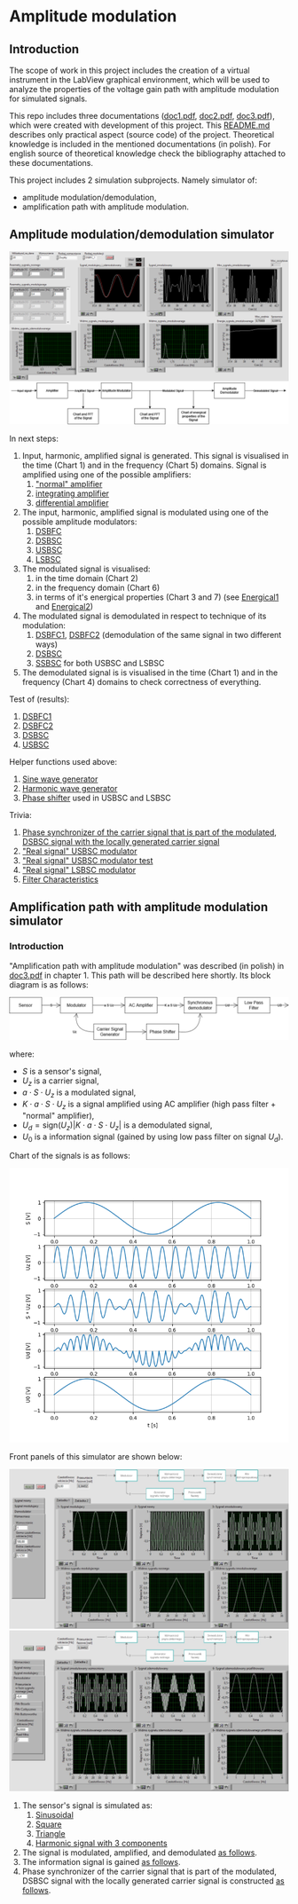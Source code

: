# Amplitude modulation

## Introduction

The scope of work in this project includes the creation of a virtual instrument in the LabView graphical environment, which will be used to analyze the properties of the voltage gain path with amplitude modulation for simulated signals.

This repo includes three documentations ([doc1.pdf](doc1.pdf), [doc2.pdf](doc2.pdf), [doc3.pdf](doc3.pdf)), which were created with development of this project. This [README.md](README.md) describes only practical aspect (source code) of the project. Theoretical knowledge is included in the mentioned documentations (in polish). For english source of theoretical knowledge check the bibliography attached to these documentations.

This project includes 2 simulation subprojects. Namely simulator of:
- amplitude modulation/demodulation,
- amplification path with amplitude modulation.

## Amplitude modulation/demodulation simulator

![Front panel of amplitude modulation/demodulation simulator](res/FrontPanelOfSimulator1.png)
![Simulator1](res/Simulator1/Simulator1.drawio.png)

In next steps:
1. Input, harmonic, amplified signal is generated. This signal is visualised in the time (Chart 1) and in the frequency (Chart 5) domains. Signal is amplified using one of the possible amplifiers:
    1. ["normal" amplifier](res/Simulator1/Amplifier/Normal.png)
    1. [integrating amplifier](res/Simulator1/Amplifier/Integrating.png)
    1. [differential amplifier](res/Simulator1/Amplifier/Differential.png)
1. The input, harmonic, amplified signal is modulated using one of the possible amplitude modulators:
    1. [DSBFC](res/Simulator1/Modulation/DSBFC.png)
    1. [DSBSC](res/Simulator1/Modulation/DSBSC.png)
    1. [USBSC](res/Simulator1/Modulation/USBSC.png)
    1. [LSBSC](res/Simulator1/Modulation/LSBSC.png)
1. The modulated signal is visualised:
    1. in the time domain (Chart 2)
    1. in the frequency domain (Chart 6)
    1. in terms of it's energical properties (Chart 3 and 7) (see [Energical1](res/Simulator1/Chart/Energical1.png) and [Energical2](res/Simulator1/Chart/Energical2.png))
1. The modulated signal is demodulated in respect to technique of its modulation:
    1. [DSBFC1](res/Simulator1/Demodulation/DSBFC1.png), [DSBFC2](res/Simulator1/Demodulation/DSBFC2.png) (demodulation of the same signal in two different ways)
    1. [DSBSC](res/Simulator1/Demodulation/DSBSC.png)
    1. [SSBSC](res/Simulator1/Demodulation/SSBSC.png) for both USBSC and LSBSC
1. The demodulated signal is is visualised in the time (Chart 1) and in the frequency (Chart 4) domains to check correctness of everything.

Test of (results):
1. [DSBFC1](res/Simulator1/Test/DSBFC1.png)
1. [DSBFC2](res/Simulator1/Test/DSBFC2.png)
1. [DSBSC](res/Simulator1/Test/DSBSC.png)
1. [USBSC](res/Simulator1/Test/USBSC.png)

Helper functions used above:
1. [Sine wave generator](res/Simulator1/Helper/SineWaveGenerator.png)
1. [Harmonic wave generator](res/Simulator1/Helper/HarmonicWaveGenerator.png)
1. [Phase shifter](res/Simulator1/Helper/PhaseShifter.png) used in USBSC and LSBSC

Trivia:
1. [Phase synchronizer of the carrier signal that is part of the modulated, DSBSC signal with the locally generated carrier signal](res/Simulator1/Trivia/PhaseSynchronizer_DSBSC.png)
1. ["Real signal" USBSC modulator](res/Simulator1/Trivia/RealSignalModulator_USBSC.png)
1. ["Real signal" USBSC modulator test](res/Simulator1/Test/OfModulation_USBSC.png)
1. ["Real signal" LSBSC modulator](res/Simulator1/Trivia/RealSignalModulator_LSBSC.png)
1. [Filter Characteristics](res/Simulator1/Trivia/FilterCharacteristics.jpg)

## Amplification path with amplitude modulation simulator

### Introduction

"Amplification path with amplitude modulation" was described (in polish) in [doc3.pdf](doc3.pdf) in chapter 1. This path will be described here shortly. Its block diagram is as follows:

![Block diagram](res/Simulator2/BlockDiagram.drawio.png)

where:
- $S$ is a sensor's signal,
- $U_z$ is a carrier signal,
- $a \cdot S \cdot U_z$ is a modulated signal,
- $K \cdot a \cdot S \cdot U_z$ is a signal amplified using AC amplifier (high pass filter + "normal" amplifier),
- $U_d = \text{sign} (U_z) |K \cdot a \cdot S \cdot U_z|$ is a demodulated signal,
- $U_0$ is a information signal (gained by using low pass filter on signal $U_d$).

Chart of the signals is as follows:

![Chart](res/Simulator2/Chart.png)

Front panels of this simulator are shown below:

![Front panel1](res/FrontPanelOfSimulator21.jpg)
![Front panel2](res/FrontPanelOfSimulator22.jpg)

1. The sensor's signal is simulated as:
    1. [Sinusoidal](res/Simulator2/SignalGenerator/Sinusoid.jpg)
    1. [Square](res/Simulator2/SignalGenerator/Square.jpg)
    1. [Triangle](res/Simulator2/SignalGenerator/Triangle.jpg)
    1. [Harmonic signal with 3 components](res/Simulator2/SignalGenerator/HarmonicOf3.jpg)
1. The signal is modulated, amplified, and demodulated [as follows](res/Simulator2/Step1.jpg).
1. The information signal is gained [as follows](res/Simulator2/Step2.jpg).
1. Phase synchronizer of the carrier signal that is part of the modulated, DSBSC signal with the locally generated carrier signal is constructed [as follows](res/Simulator2/PhaseSynchronizer_DSBSC.jpg).